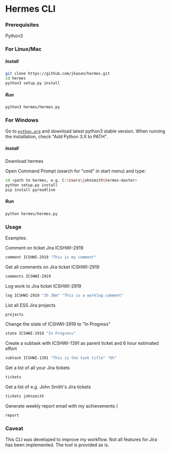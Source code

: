 # Hermes CLI

### Prerequisites
Python3



### For Linux/Mac

##### Install
```sh
git clone https://github.com/jkazan/hermes.git
cd hermes
python3 setup.py install
```

##### Run
```sh
python3 hermes/hermes.py
```



### For Windows
Go to [`python.org`](https://docs.python.org/downloads/windows) and download latest python3 stable version. When running the installation, check "Add Python 3.X to PATH".

##### Install
Download hermes

Open Command Prompt (search for "cmd" in start menu) and type:
```sh
cd <path to hermes, e.g. C:\Users\johnsmith\hermes-master>
python setup.py install
pip install pyreadline
```

##### Run
```sh
python hermes/hermes.py
```


### Usage
Examples:

Comment on ticket Jira ICSHWI-2919
```sh
comment ICSHWI-2919 "This is my comment"
```

Get all comments on Jira ticket ICSHWI-2919
```sh
comments ICSHWI-2919
```

Log work to Jira ticket ICSHWI-2919
```sh
log ICSHWI-2919 "3h 30m" "This is a worklog comment"
```

List all ESS Jira projects
```sh
projects
```

Change the state of ICSHWI-2919 to "In Progress"
```sh
state ICSHWI-2919 "In Progress"
```

Create a subtask with ICSHWI-1391 as parent ticket and 6 hour estimated effort
```sh
subtask ICSHWI-1391 "This is the task title" "6h"
```

Get a list of all your Jira tickets
```sh
tickets
```

Get a list of e.g. John Smith's Jira tickets
```sh
tickets johnsmith
```

Generate weekly report email with my achievements (
```sh
report
```

### Caveat

This CLI was developed to improve my workflow. Not all features for Jira has been implemented. The tool is provided as is.